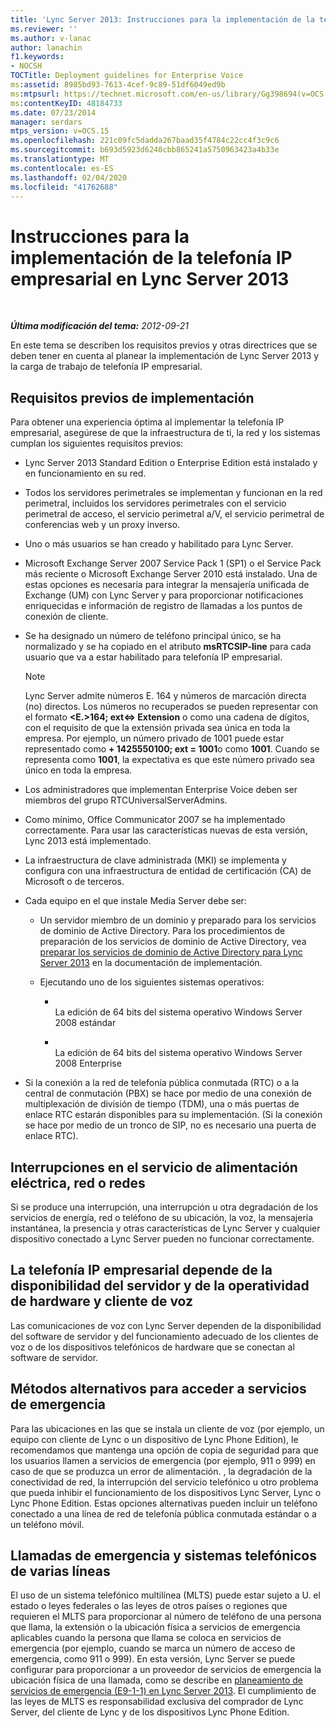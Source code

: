 ```yaml
---
title: 'Lync Server 2013: Instrucciones para la implementación de la telefonía IP empresarial'
ms.reviewer: ''
ms.author: v-lanac
author: lanachin
f1.keywords:
- NOCSH
TOCTitle: Deployment guidelines for Enterprise Voice
ms:assetid: 8985bd93-7613-4cef-9c89-51df6049ed9b
ms:mtpsurl: https://technet.microsoft.com/en-us/library/Gg398694(v=OCS.15)
ms:contentKeyID: 48184733
ms.date: 07/23/2014
manager: serdars
mtps_version: v=OCS.15
ms.openlocfilehash: 221c09fc5dadda267baad35f4784c22cc4f3c9c6
ms.sourcegitcommit: b693d5923d6240cbb865241a5750963423a4b33e
ms.translationtype: MT
ms.contentlocale: es-ES
ms.lasthandoff: 02/04/2020
ms.locfileid: "41762688"
---
```

<div data-xmlns="http://www.w3.org/1999/xhtml">

<div class="topic" data-xmlns="http://www.w3.org/1999/xhtml" data-msxsl="urn:schemas-microsoft-com:xslt" data-cs="http://msdn.microsoft.com/en-us/">

<div data-asp="http://msdn2.microsoft.com/asp">

# <a name="deployment-guidelines-for-enterprise-voice-in-lync-server-2013"></a>Instrucciones para la implementación de la telefonía IP empresarial en Lync Server 2013

</div>

<div id="mainSection">

<div id="mainBody">

<span> </span>

_**Última modificación del tema:** 2012-09-21_

En este tema se describen los requisitos previos y otras directrices que se deben tener en cuenta al planear la implementación de Lync Server 2013 y la carga de trabajo de telefonía IP empresarial.

<div>

## <a name="deployment-prerequisites"></a>Requisitos previos de implementación

Para obtener una experiencia óptima al implementar la telefonía IP empresarial, asegúrese de que la infraestructura de ti, la red y los sistemas cumplan los siguientes requisitos previos:

  - Lync Server 2013 Standard Edition o Enterprise Edition está instalado y en funcionamiento en su red.

  - Todos los servidores perimetrales se implementan y funcionan en la red perimetral, incluidos los servidores perimetrales con el servicio perimetral de acceso, el servicio perimetral a/V, el servicio perimetral de conferencias web y un proxy inverso.

  - Uno o más usuarios se han creado y habilitado para Lync Server.

  - Microsoft Exchange Server 2007 Service Pack 1 (SP1) o el Service Pack más reciente o Microsoft Exchange Server 2010 está instalado. Una de estas opciones es necesaria para integrar la mensajería unificada de Exchange (UM) con Lync Server y para proporcionar notificaciones enriquecidas e información de registro de llamadas a los puntos de conexión de cliente.

  - Se ha designado un número de teléfono principal único, se ha normalizado y se ha copiado en el atributo **msRTCSIP-line** para cada usuario que va a estar habilitado para telefonía IP empresarial.
    
    <div>
    

    > [!NOTE]  
    > Lync Server admite números E. 164 y números de marcación directa (no) directos. Los números no recuperados se pueden representar con el formato <STRONG> &lt;E.&gt;164; ext&lt;=&gt; Extension</STRONG> o como una cadena de dígitos, con el requisito de que la extensión privada sea única en toda la empresa. Por ejemplo, un número privado de 1001 puede estar representado como <STRONG>+ 1425550100; ext = 1001</STRONG>o como <STRONG>1001</STRONG>. Cuando se representa como <STRONG>1001</STRONG>, la expectativa es que este número privado sea único en toda la empresa.

    
    </div>

  - Los administradores que implementan Enterprise Voice deben ser miembros del grupo RTCUniversalServerAdmins.

  - Como mínimo, Office Communicator 2007 se ha implementado correctamente. Para usar las características nuevas de esta versión, Lync 2013 está implementado.

  - La infraestructura de clave administrada (MKI) se implementa y configura con una infraestructura de entidad de certificación (CA) de Microsoft o de terceros.

  - Cada equipo en el que instale Media Server debe ser:
    
      - Un servidor miembro de un dominio y preparado para los servicios de dominio de Active Directory. Para los procedimientos de preparación de los servicios de dominio de Active Directory, vea [preparar los servicios de dominio de Active Directory para Lync Server 2013](lync-server-2013-preparing-active-directory-domain-services.md) en la documentación de implementación.
    
      - Ejecutando uno de los siguientes sistemas operativos:
        
          - <span></span>  
            La edición de 64 bits del sistema operativo Windows Server 2008 estándar
        
          - <span></span>  
            La edición de 64 bits del sistema operativo Windows Server 2008 Enterprise

  - Si la conexión a la red de telefonía pública conmutada (RTC) o a la central de conmutación (PBX) se hace por medio de una conexión de multiplexación de división de tiempo (TDM), una o más puertas de enlace RTC estarán disponibles para su implementación. (Si la conexión se hace por medio de un tronco de SIP, no es necesario una puerta de enlace RTC).

</div>

<div>

## <a name="power-network-or-telephone-service-outages"></a>Interrupciones en el servicio de alimentación eléctrica, red o redes

Si se produce una interrupción, una interrupción u otra degradación de los servicios de energía, red o teléfono de su ubicación, la voz, la mensajería instantánea, la presencia y otras características de Lync Server y cualquier dispositivo conectado a Lync Server pueden no funcionar correctamente.

</div>

<div>

## <a name="enterprise-voice-depends-on-server-availability-and-voice-client-and-hardware-operability"></a>La telefonía IP empresarial depende de la disponibilidad del servidor y de la operatividad de hardware y cliente de voz

Las comunicaciones de voz con Lync Server dependen de la disponibilidad del software de servidor y del funcionamiento adecuado de los clientes de voz o de los dispositivos telefónicos de hardware que se conectan al software de servidor.

</div>

<div>

## <a name="alternative-means-of-accessing-emergency-services"></a>Métodos alternativos para acceder a servicios de emergencia

Para las ubicaciones en las que se instala un cliente de voz (por ejemplo, un equipo con cliente de Lync o un dispositivo de Lync Phone Edition), le recomendamos que mantenga una opción de copia de seguridad para que los usuarios llamen a servicios de emergencia (por ejemplo, 911 o 999) en caso de que se produzca un error de alimentación. , la degradación de la conectividad de red, la interrupción del servicio telefónico u otro problema que pueda inhibir el funcionamiento de los dispositivos Lync Server, Lync o Lync Phone Edition. Estas opciones alternativas pueden incluir un teléfono conectado a una línea de red de telefonía pública conmutada estándar o a un teléfono móvil.

</div>

<div>

## <a name="emergency-calls-and-multi-line-telephone-systems"></a>Llamadas de emergencia y sistemas telefónicos de varias líneas

El uso de un sistema telefónico multilínea (MLTS) puede estar sujeto a U. el estado o leyes federales o las leyes de otros países o regiones que requieren el MLTS para proporcionar al número de teléfono de una persona que llama, la extensión o la ubicación física a servicios de emergencia aplicables cuando la persona que llama se coloca en servicios de emergencia (por ejemplo, cuando se marca un número de acceso de emergencia, como 911 o 999). En esta versión, Lync Server se puede configurar para proporcionar a un proveedor de servicios de emergencia la ubicación física de una llamada, como se describe en [planeamiento de servicios de emergencia (E9-1-1) en Lync Server 2013](lync-server-2013-planning-for-emergency-services-e9-1-1.md). El cumplimiento de las leyes de MLTS es responsabilidad exclusiva del comprador de Lync Server, del cliente de Lync y de los dispositivos Lync Phone Edition.

</div>

</div>

<span> </span>

</div>

</div>

</div>

